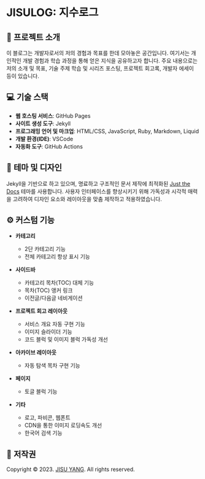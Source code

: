 # JISULOG: 지수로그

## 🌟 프로젝트 소개

이 블로그는 개발자로서의 저의 경험과 목표를 한데 모아놓은 공간입니다. 여기서는 개인적인 개발 경험과 학습 과정을 통해 얻은 지식을 공유하고자 합니다. 주요 내용으로는 저의 소개 및 목표, 기술 주제 학습 및 시리즈 포스팅, 프로젝트 회고록, 개발자 에세이 등이 있습니다.

## 💻 기술 스택

- **웹 호스팅 서비스**: GitHub Pages
- **사이트 생성 도구**: Jekyll
- **프로그래밍 언어 및 마크업**: HTML/CSS, JavaScript, Ruby, Markdown, Liquid
- **개발 환경(IDE)**: VSCode
- **자동화 도구**: GitHub Actions

## 🎨 테마 및 디자인

Jekyll을 기반으로 하고 있으며, 명료하고 구조적인 문서 제작에 최적화된 [Just the Docs](https://just-the-docs.com/) 테마를 사용합니다. 사용자 인터페이스를 향상시키기 위해 가독성과 시각적 매력을 고려하여 디자인 요소와 레이아웃을 맞춤 제작하고 적용하였습니다.

## ⚙️ 커스텀 기능

- **카테고리**
  - 2단 카테고리 기능
  - 전체 카테고리 항상 표시 기능

- **사이드바**
  - 카테고리 목차(TOC) 대체 기능
  - 목차(TOC) 앵커 링크
  - 이전글/다음글 네비게이션

- **프로젝트 회고 레이아웃**
  - 서비스 개요 자동 구현 기능
  - 이미지 슬라이더 기능
  - 코드 블럭 및 이미지 블럭 가독성 개선

- **아카이브 레이아웃**
  - 자동 탐색 목차 구현 기능

- **페이지**
  - 토글 블럭 기능

- **기타**
  - 로고, 파비콘, 웹폰트
  - CDN을 통한 이미지 로딩속도 개선
  - 한국어 검색 기능

## 📄 저작권
Copyright © 2023. [JISU YANG](mailto:"jisu@ego.so"). All rights reserved.